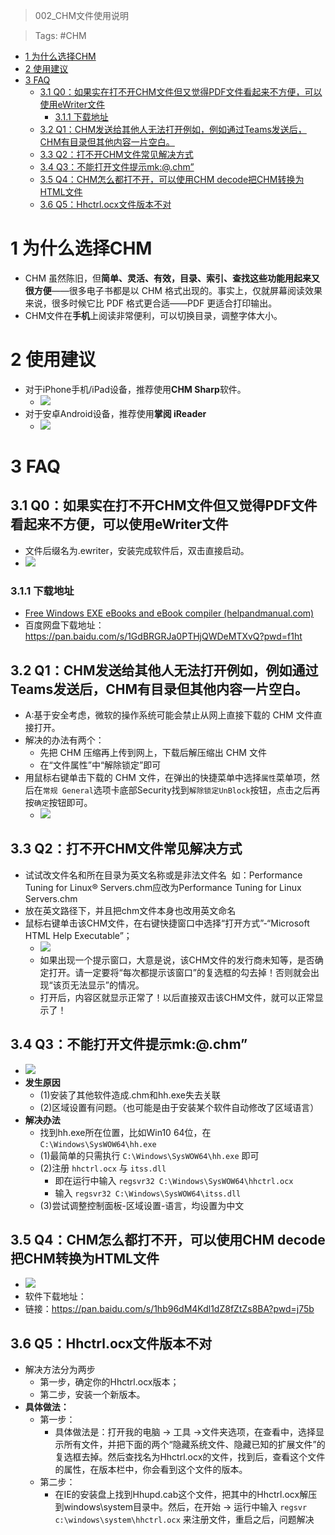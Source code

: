 > 002_CHM文件使用说明

> Tags: #CHM

- [1 为什么选择CHM](#1%20%E4%B8%BA%E4%BB%80%E4%B9%88%E9%80%89%E6%8B%A9CHM)
- [2 使用建议](#2%20%E4%BD%BF%E7%94%A8%E5%BB%BA%E8%AE%AE)
- [3 FAQ](#3%20FAQ)
	- [3.1 Q0：如果实在打不开CHM文件但又觉得PDF文件看起来不方便，可以使用eWriter文件](#3.1%20Q0%EF%BC%9A%E5%A6%82%E6%9E%9C%E5%AE%9E%E5%9C%A8%E6%89%93%E4%B8%8D%E5%BC%80CHM%E6%96%87%E4%BB%B6%E4%BD%86%E5%8F%88%E8%A7%89%E5%BE%97PDF%E6%96%87%E4%BB%B6%E7%9C%8B%E8%B5%B7%E6%9D%A5%E4%B8%8D%E6%96%B9%E4%BE%BF%EF%BC%8C%E5%8F%AF%E4%BB%A5%E4%BD%BF%E7%94%A8eWriter%E6%96%87%E4%BB%B6)
		- [3.1.1 下载地址](#3.1.1%20%E4%B8%8B%E8%BD%BD%E5%9C%B0%E5%9D%80)
	- [3.2 Q1：CHM发送给其他人无法打开例如，例如通过Teams发送后，CHM有目录但其他内容一片空白。](#3.2%20Q1%EF%BC%9ACHM%E5%8F%91%E9%80%81%E7%BB%99%E5%85%B6%E4%BB%96%E4%BA%BA%E6%97%A0%E6%B3%95%E6%89%93%E5%BC%80%E4%BE%8B%E5%A6%82%EF%BC%8C%E4%BE%8B%E5%A6%82%E9%80%9A%E8%BF%87Teams%E5%8F%91%E9%80%81%E5%90%8E%EF%BC%8CCHM%E6%9C%89%E7%9B%AE%E5%BD%95%E4%BD%86%E5%85%B6%E4%BB%96%E5%86%85%E5%AE%B9%E4%B8%80%E7%89%87%E7%A9%BA%E7%99%BD%E3%80%82)
	- [3.3 Q2：打不开CHM文件常见解决方式](#3.3%20Q2%EF%BC%9A%E6%89%93%E4%B8%8D%E5%BC%80CHM%E6%96%87%E4%BB%B6%E5%B8%B8%E8%A7%81%E8%A7%A3%E5%86%B3%E6%96%B9%E5%BC%8F)
	- [3.4 Q3：不能打开文件提示mk:@.chm”](#3.4%20Q3%EF%BC%9A%E4%B8%8D%E8%83%BD%E6%89%93%E5%BC%80%E6%96%87%E4%BB%B6%E6%8F%90%E7%A4%BAmk:@.chm%E2%80%9D)
	- [3.5 Q4：CHM怎么都打不开，可以使用CHM decode把CHM转换为HTML文件](#3.5%20Q4%EF%BC%9ACHM%E6%80%8E%E4%B9%88%E9%83%BD%E6%89%93%E4%B8%8D%E5%BC%80%EF%BC%8C%E5%8F%AF%E4%BB%A5%E4%BD%BF%E7%94%A8CHM%20decode%E6%8A%8ACHM%E8%BD%AC%E6%8D%A2%E4%B8%BAHTML%E6%96%87%E4%BB%B6)
	- [3.6 Q5：Hhctrl.ocx文件版本不对](#3.6%20Q5%EF%BC%9AHhctrl.ocx%E6%96%87%E4%BB%B6%E7%89%88%E6%9C%AC%E4%B8%8D%E5%AF%B9)

# 1 为什么选择CHM

- CHM 虽然陈旧，但**简单、灵活、有效，目录、索引、查找这些功能用起来又很方便**——很多电子书都是以 CHM 格式出现的。事实上，仅就屏幕阅读效果来说，很多时候它比 PDF 格式更合适——PDF 更适合打印输出。
- CHM文件在**手机**上阅读非常便利，可以切换目录，调整字体大小。

# 2 使用建议

- 对于iPhone手机/iPad设备，推荐使用**CHM Sharp**软件。
    - ![](FILES/002_CHM文件使用说明/image-20221126200041269.png)
- 对于安卓Android设备，推荐使用**掌阅 iReader**
    - ![](FILES/002_CHM文件使用说明/image-20221126200056014.png)

# 3 FAQ

## 3.1 Q0：如果实在打不开CHM文件但又觉得PDF文件看起来不方便，可以使用eWriter文件

- 文件后缀名为.ewriter，安装完成软件后，双击直接启动。
- ![](FILES/002_CHM文件使用说明/image-20230301223818641.png)

### 3.1.1 下载地址

- [Free Windows EXE eBooks and eBook compiler (helpandmanual.com)](https://www.helpandmanual.com/ewriter/index.html)
- 百度网盘下载地址：https://pan.baidu.com/s/1GdBRGRJa0PTHjQWDeMTXvQ?pwd=f1ht

## 3.2 Q1：CHM发送给其他人无法打开例如，例如通过Teams发送后，CHM有目录但其他内容一片空白。

- A:基于安全考虑，微软的操作系统可能会禁止从网上直接下载的 CHM 文件直接打开。
- 解决的办法有两个：
    - 先把 CHM 压缩再上传到网上，下载后解压缩出 CHM 文件
    - 在“文件属性”中“解除锁定”即可
- 用鼠标右键单击下载的 CHM 文件，在弹出的快捷菜单中选择`属性`菜单项，然后在`常规 General`选项卡底部Security找到`解除锁定UnBlock`按钮，点击之后再按`确定`按钮即可。
  - ![](FILES/002_CHM文件使用说明/image-20221126200143139.png)

## 3.3 Q2：打不开CHM文件常见解决方式

- 试试改文件名和所在目录为英文名称或是非法文件名  如：Performance Tuning for Linux® Servers.chm应改为Performance Tuning for Linux Servers.chm
- 放在英文路径下，并且把chm文件本身也改用英文命名
- 鼠标右键单击该CHM文件，在右键快捷窗口中选择“打开方式”-“Microsoft HTML Help Executable”；
    - ![](FILES/002_CHM文件使用说明/image-20230301222906301.png)
    - 如果出现一个提示窗口，大意是说，该CHM文件的发行商未知等，是否确定打开。请一定要将“每次都提示该窗口”的复选框的勾去掉！否则就会出现“该页无法显示”的情况。
    - 打开后，内容区就显示正常了！以后直接双击该CHM文件，就可以正常显示了！

## 3.4 Q3：不能打开文件提示mk:@.chm”

- ![](FILES/002_CHM文件使用说明/image-20230301222820147.png)
- **发生原因**
    - (1)安装了其他软件造成.chm和hh.exe失去关联
    - (2)区域设置有问题。（也可能是由于安装某个软件自动修改了区域语言）
- **解决办法**
    - 找到hh.exe所在位置，比如Win10 64位，在 `C:\Windows\SysWOW64\hh.exe`
    - (1)最简单的只需执行 `C:\Windows\SysWOW64\hh.exe` 即可
    - (2)注册 `hhctrl.ocx` 与 `itss.dll`
        - 即在运行中输入 `regsvr32 C:\Windows\SysWOW64\hhctrl.ocx`
        - 输入 `regsvr32 C:\Windows\SysWOW64\itss.dll`
    - (3)尝试调整控制面板-区域设置-语言，均设置为中文

## 3.5 Q4：CHM怎么都打不开，可以使用CHM decode把CHM转换为HTML文件

- ![](FILES/002_CHM文件使用说明/image-20230301225234893.png)
- 软件下载地址：
- 链接：https://pan.baidu.com/s/1hb96dM4Kdl1dZ8fZtZs8BA?pwd=j75b

## 3.6 Q5：Hhctrl.ocx文件版本不对

- 解决方法分为两步
    - 第一步，确定你的Hhctrl.ocx版本；
    - 第二步，安装一个新版本。   
- **具体做法：**
    - 第一步：
        - 具体做法是：打开我的电脑 → 工具 →文件夹选项，在查看中，选择显示所有文件，并把下面的两个“隐藏系统文件、隐藏已知的扩展文件”的复选框去掉。然后查找名为Hhctrl.ocx的文件，找到后，查看这个文件的属性，在版本栏中，你会看到这个文件的版本。   
    - 第二步：
        - 在IE的安装盘上找到Hhupd.cab这个文件，把其中的Hhctrl.ocx解压到windows\system目录中。然后，在开始 → 运行中输入 `regsvr c:\windows\system\hhctrl.ocx` 来注册文件，重启之后，问题解决
